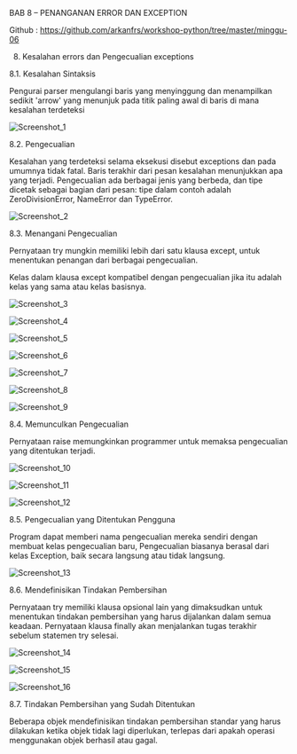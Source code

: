 BAB 8 – PENANGANAN ERROR DAN EXCEPTION

Github : https://github.com/arkanfrs/workshop-python/tree/master/minggu-06

8. Kesalahan errors dan Pengecualian exceptions

8.1. Kesalahan Sintaksis

Pengurai parser mengulangi baris yang menyinggung dan menampilkan sedikit 'arrow' yang menunjuk pada titik paling awal di baris di mana kesalahan terdeteksi

![Screenshot_1](https://user-images.githubusercontent.com/70943455/111461481-d7588180-874f-11eb-8582-bbe1ac0d7a83.png)

8.2. Pengecualian

Kesalahan yang terdeteksi selama eksekusi disebut exceptions dan pada umumnya tidak fatal. Baris terakhir dari pesan kesalahan menunjukkan apa yang terjadi. Pengecualian ada berbagai jenis yang berbeda, dan tipe dicetak sebagai bagian dari pesan: tipe dalam contoh adalah ZeroDivisionError, NameError dan TypeError.

![Screenshot_2](https://user-images.githubusercontent.com/70943455/111461485-d889ae80-874f-11eb-9fe8-76c1965152a4.png)

8.3. Menangani Pengecualian

Pernyataan try mungkin memiliki lebih dari satu klausa except, untuk menentukan penangan dari berbagai pengecualian.

Kelas dalam klausa except kompatibel dengan pengecualian jika itu adalah kelas yang sama atau kelas basisnya.

![Screenshot_3](https://user-images.githubusercontent.com/70943455/111461487-d9224500-874f-11eb-95b1-b6e62a29f5f9.png)

![Screenshot_4](https://user-images.githubusercontent.com/70943455/111461488-d9badb80-874f-11eb-92b1-f21edebf2c8b.png)

![Screenshot_5](https://user-images.githubusercontent.com/70943455/111461490-d9badb80-874f-11eb-9023-5dc014d49850.png)

![Screenshot_6](https://user-images.githubusercontent.com/70943455/111461492-da537200-874f-11eb-8dde-27d06f8dc0e4.png)

![Screenshot_7](https://user-images.githubusercontent.com/70943455/111461493-daec0880-874f-11eb-8528-e71a05320ffa.png)

![Screenshot_8](https://user-images.githubusercontent.com/70943455/111461494-daec0880-874f-11eb-9e63-889625fcd8c8.png)

![Screenshot_9](https://user-images.githubusercontent.com/70943455/111461495-db849f00-874f-11eb-8f75-e1bea160e17c.png)

8.4. Memunculkan Pengecualian

Pernyataan raise memungkinkan programmer untuk memaksa pengecualian yang ditentukan terjadi.

![Screenshot_10](https://user-images.githubusercontent.com/70943455/111461497-dc1d3580-874f-11eb-9870-d342f9475eff.png)

![Screenshot_11](https://user-images.githubusercontent.com/70943455/111461501-dc1d3580-874f-11eb-93ce-6d63dad8ecbb.png)

![Screenshot_12](https://user-images.githubusercontent.com/70943455/111461504-dcb5cc00-874f-11eb-89c6-3fa817fbb708.png)

8.5. Pengecualian yang Ditentukan Pengguna

Program dapat memberi nama pengecualian mereka sendiri dengan membuat kelas pengecualian baru, Pengecualian biasanya berasal dari kelas Exception, baik secara langsung atau tidak langsung.

![Screenshot_13](https://user-images.githubusercontent.com/70943455/111461505-dcb5cc00-874f-11eb-9490-be748ccc62e2.png)

8.6. Mendefinisikan Tindakan Pembersihan

Pernyataan try memiliki klausa opsional lain yang dimaksudkan untuk menentukan tindakan pembersihan yang harus dijalankan dalam semua keadaan. Pernyataan klausa finally akan menjalankan tugas terakhir sebelum statemen try selesai.

![Screenshot_14](https://user-images.githubusercontent.com/70943455/111461509-dd4e6280-874f-11eb-9543-c37fe0c4b7ea.png)

![Screenshot_15](https://user-images.githubusercontent.com/70943455/111461512-dde6f900-874f-11eb-8a38-3cc58fdf83fd.png)

![Screenshot_16](https://user-images.githubusercontent.com/70943455/111461514-dde6f900-874f-11eb-9d4b-87de9502c202.png)

8.7. Tindakan Pembersihan yang Sudah Ditentukan

Beberapa objek mendefinisikan tindakan pembersihan standar yang harus dilakukan ketika objek tidak lagi diperlukan, terlepas dari apakah operasi menggunakan objek berhasil atau gagal.

